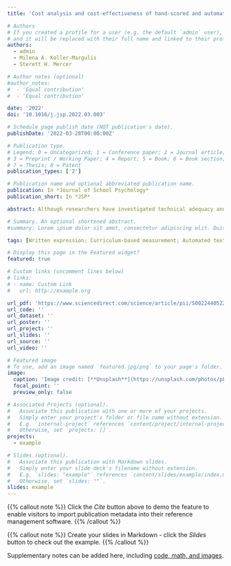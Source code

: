 ```yaml
---
title: 'Cost analysis and cost-effectiveness of hand-scored and automated approaches to writing screening'

# Authors
# If you created a profile for a user (e.g. the default `admin` user), write the username (folder name) here
# and it will be replaced with their full name and linked to their profile.
authors:
  - admin
  - Milena A. Keller-Margulis
  - Sterett H. Mercer

# Author notes (optional)
#author_notes:
#  - 'Equal contribution'
#  - 'Equal contribution'

date: '2022'
doi: '10.1016/j.jsp.2022.03.003'

# Schedule page publish date (NOT publication's date).
publishDate: '2022-03-28T00:00:00Z'

# Publication type.
# Legend: 0 = Uncategorized; 1 = Conference paper; 2 = Journal article;
# 3 = Preprint / Working Paper; 4 = Report; 5 = Book; 6 = Book section;
# 7 = Thesis; 8 = Patent
publication_types: ['2']

# Publication name and optional abbreviated publication name.
publication: In *Journal of School Psychology*
publication_short: In *JSP*

abstract: Although researchers have investigated technical adequacy and usability of written-expression curriculum-based measures (WE-CBM), the economic implications of different scoring approaches have largely been ignored. The absence of such knowledge can undermine the effective allocation of resources and lead to the adoption of suboptimal measures for the identification of students at risk for poor writing outcomes. Therefore, we used the Ingredients method to compare implementation costs and cost-effectiveness of hand-calculated and automated scoring approaches. Data analyses were conducted on secondary data from a study that evaluated predictive validity and diagnostic accuracy of quantitative approaches for scoring WE-CBM samples. Findings showed that automated approaches offered more economic solutions than hand-calculated methods; for automated scores, the effects were stronger when the free writeAlizer R package was employed, whereas, for hand-calculated scores, simpler WE-CBM metrics were less costly than more complex metrics. Sensitivity analyses confirmed the relative advantage of automated scores when the number of classrooms, students, and assessment occasions per school year increased; again, writeAlizer was less sensitive to the changes in the ingredients than the other approaches. Finally, the visualization of the cost-effectiveness ratio illustrated that writeAlizer offered the optimal balance between implementation costs and diagnostic accuracy, followed by complex hand-calculated metrics and a proprietary automated program. Implications for the use of hand-calculated and automated scores for the universal screening of written expression with elementary students are discussed.

# Summary. An optional shortened abstract.
#summary: Lorem ipsum dolor sit amet, consectetur adipiscing elit. Duis posuere tellus ac convallis placerat. Proin tincidunt magna sed ex sollicitudin condimentum.

tags: [Written expression; Curriculum-based measurement; Automated text evaluation; Universal screening; Cost analysis; Cost effectiveness]

# Display this page in the Featured widget?
featured: true

# Custom links (uncomment lines below)
# links:
# - name: Custom Link
#   url: http://example.org

url_pdf: 'https://www.sciencedirect.com/science/article/pii/S0022440522000231?via%3Dihub'
url_code: ''
url_dataset: ''
url_poster: ''
url_project: ''
url_slides: ''
url_source: ''
url_video: ''

# Featured image
# To use, add an image named `featured.jpg/png` to your page's folder.
image:
  caption: 'Image credit: [**Unsplash**](https://unsplash.com/photos/pLCdAaMFLTE)'
  focal_point: ''
  preview_only: false

# Associated Projects (optional).
#   Associate this publication with one or more of your projects.
#   Simply enter your project's folder or file name without extension.
#   E.g. `internal-project` references `content/project/internal-project/index.md`.
#   Otherwise, set `projects: []`.
projects:
  - example

# Slides (optional).
#   Associate this publication with Markdown slides.
#   Simply enter your slide deck's filename without extension.
#   E.g. `slides: "example"` references `content/slides/example/index.md`.
#   Otherwise, set `slides: ""`.
slides: example
---
```


{{% callout note %}}
Click the _Cite_ button above to demo the feature to enable visitors to import publication metadata into their reference management software.
{{% /callout %}}

{{% callout note %}}
Create your slides in Markdown - click the _Slides_ button to check out the example.
{{% /callout %}}

Supplementary notes can be added here, including [code, math, and images](https://wowchemy.com/docs/writing-markdown-latex/).

